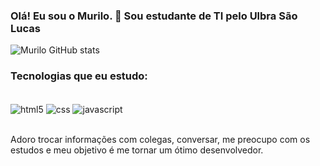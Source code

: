 ### Olá! Eu sou o Murilo. 🎅 Sou estudante de TI pelo Ulbra São Lucas

![Murilo GitHub stats](https://github-readme-stats.vercel.app/api?username=devMuriloTS&show_icons=true&theme=dracula)

### Tecnologias que eu estudo:
<div style="display: inline_block">
  <br/>
	<img align="center" alt="html5" src="https://img.shields.io/badge/HTML5-E34F26?style=for-the-badge&logo=html5&logoColor=white"></img>
	<img align="center" alt="css" src="https://img.shields.io/badge/CSS3-1572B6?style=for-the-badge&logo=css3&logoColor=white"></img>
	<img align="center" alt="javascript" src="https://img.shields.io/badge/JavaScript-323330?style=for-the-badge&logo=javascript&logoColor=F7DF1E"> </img>
</div>
<br/>

Adoro trocar informações com colegas, conversar, me preocupo com os estudos e meu objetivo é me tornar um ótimo desenvolvedor.
